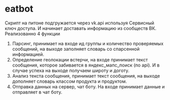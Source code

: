 # eatbot
Скрипт на питоне подгружается через vk.api используя Сервисный ключ доступа. И начинает доставать информацию из сообществ ВК.
Реализованно 4 функции
1) Парсинг, принимает на входе ид группы и количество проверяемых сообщений, на выходе заполняет словарь со спарсенной информацией.
2) Определение геолокации встерчи, на входе принимает текст сообщения, которое забивается в яндекс_мапс_поиск (по api). И в случае успеха на выходе получаем широту и доготу.
3) Анализ текста сообщения, принимает текст сообщения, на выходе дополняет словарь классом продукта и продуктом. 
4) Отправка данных на сервер, чат боту. На входе принимает данные и отправляет в чат боту.
